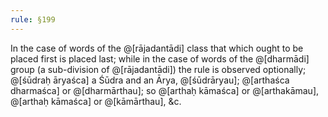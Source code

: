 ```yaml
---
rule: §199
---
```


In the case of words of the @[rājadantādi] class that which ought to be placed first is placed last; while in the case of words of the @[dharmādi] group (a sub-division of @[rājadantādi]) the rule is observed optionally; @[śūdraḥ āryaśca] a Śūdra and an Ārya, @[śūdrāryau]; @[arthaśca dharmaśca] or @[dharmārthau]; so @[arthaḥ kāmaśca] or @[arthakāmau], @[arthaḥ kāmaśca] or @[kāmārthau], &c.